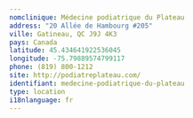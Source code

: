 ```yaml
---
nomclinique: Médecine podiatrique du Plateau
address: "20 Allée de Hambourg #205"
ville: Gatineau, QC J9J 4K3
pays: Canada
latitude: 45.434641922536045
longitude: -75.79889574799117
phone: (819) 800-1212
site: http://podiatreplateau.com/
identifiant: medecine-podiatrique-du-plateau
type: location
i18nlanguage: fr
---
```

